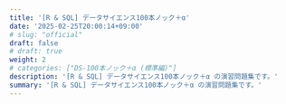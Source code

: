 ```yaml
---
title: '[R & SQL] データサイエンス100本ノック＋α'
date: '2025-02-25T20:00:14+09:00'
# slug: "official"
draft: false
# draft: true
weight: 2
# categories: ["DS-100本ノック＋α (標準編)"]
description: '[R & SQL] データサイエンス100本ノック＋α の演習問題集です。'
summary: '[R & SQL] データサイエンス100本ノック＋α の演習問題集です。'
---
```

